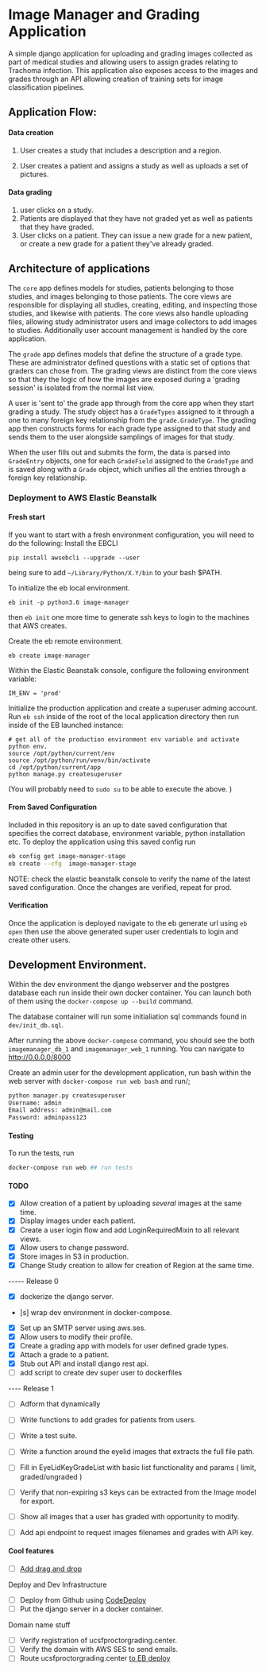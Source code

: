 # Image Manager and Grading Application

A simple django application for uploading and grading images collected as part of medical
studies and allowing users to assign grades relating to Trachoma infection.
This application also exposes access to the images and grades through an API allowing creation
of training sets for image classification pipelines.


## Application Flow:

#### Data creation
1) User creates a study that includes a description and a region.

2) User creates a patient and assigns a study as well as uploads a set of pictures.


#### Data grading
1) user clicks on a study.
2) Patients are displayed that they have not graded yet as well as patients that
    they have graded.
3) User clicks on a patient.  They can issue a new grade for a new patient,
    or create a new grade for a patient they've already graded.


## Architecture of applications

The `core` app defines models for studies, patients belonging to those studies,
and images belonging to those patients.  The core views are responsible for
displaying all studies, creating, editing, and inspecting those studies, and
likewise with patients.  The core views also handle uploading files, allowing
study administrator users and image collectors to add images to studies.
Additionally user account management is handled by the core application.

The `grade` app defines models that define the structure of a grade type. These
are administrator defined questions with a static set of options that graders
can chose from.  The grading views are distinct from the core views so that
they the logic of how the images are exposed during a 'grading session' is
isolated from the normal list view.

A user is 'sent to' the grade app through from the core app when they start
grading a study. The study object has a `GradeTypes` assigned to it
through a one to many foreign key relationship from the `grade.GradeType`.
The grading app then constructs forms for each grade type assigned to that
study and sends them to the user alongside samplings of images for that
study.

When the user fills out and submits the form, the data is parsed into
`GradeEntry` objects, one for each `GradeField` assigned to the `GradeType`
and is saved along with a `Grade` object, which unifies all the entries through
 a foreign key relationship.


### Deployment to AWS Elastic Beanstalk

#### Fresh start
If you want to start with a fresh environment configuration, you will need to
do the following:
Install the EBCLI
```
pip install awsebcli --upgrade --user
```
being sure to add `~/Library/Python/X.Y/bin` to your bash $PATH.

To initialize the eb local environment.
```
eb init -p python3.6 image-manager
```
then `eb init` one more time to generate ssh keys to login to the machines that
AWS creates.

Create the eb remote environment.
```
eb create image-manager
```

Within the Elastic Beanstalk console, configure the following environment
variable:
```
IM_ENV = 'prod'
```

Initialize the production application and create a superuser adming account.
Run `eb ssh` inside of the root of the local application directory then run
inside of the EB launched instance:
```
# get all of the production environment env variable and activate python env.
source /opt/python/current/env
source /opt/python/run/venv/bin/activate
cd /opt/python/current/app
python manage.py createsuperuser
```
(You will probably need to `sudo su` to be able to execute the above. )


#### From Saved Configuration

Included in this repository is an up to date saved configuration that specifies
the correct database, environment variable, python installation etc.  To deploy
the application using this saved config run
```bash
eb config get image-manager-stage
eb create --cfg  image-manager-stage
```
NOTE: check the elastic beanstalk console to verify the name of the latest
saved configuration.
Once the changes are verified, repeat for prod.

#### Verification

Once the application is deployed navigate to the eb generate url using
`eb open` then use the above generated super user credentials to login
and create other users.


## Development Environment.

Within the dev environment the django webserver and the postgres database each
run inside their own docker container.   You can launch both of them using
the `docker-compose up --build` command.

The database container will run some initialiation sql commands found in
`dev/init_db.sql`.

After running the above `docker-compose` command, you should see the both
`imagemanager_db_1` and `imagemanager_web_1` running.   You can navigate to
http://0.0.0.0/8000

Create an admin user for the development application, run bash within
the web server with `docker-compose run web bash` and run/;
```bash
python manager.py createsuperuser
Username: admin
Email address: admin@mail.com
Password: adminpass123
```


#### Testing

To run the tests, run
```bash
docker-compose run web ## run tests
```


#### TODO

- [X] Allow creation of a patient by uploading _several_ images at the same time.
- [X] Display images under each patient.
- [X] Create a user login flow and add LoginRequiredMixin to all relevant views.
- [X] Allow users to change password.
- [X] Store images in S3 in production.
- [X] Change Study creation to allow for creation of Region at the same time.

----- Release 0
- [x] dockerize the django server.
- [s] wrap dev environment in docker-compose.
- [x] Set up an SMTP server using aws.ses.
- [X] Allow users to modify their profile.
- [X] Create a grading app with models for user defined grade types.
- [X] Attach a grade to a patient.
- [X] Stub out API and install django rest api.
- [ ] add script to create dev super user to dockerfiles

---- Release 1
- [ ] Adform that dynamically
- [ ] Write functions to add grades for patients from users.
- [ ] Write a test suite.
- [ ] Write a function around the eyelid images that extracts the full file path.
- [ ] Fill in EyeLidKeyGradeList with basic list functionality and params (
        limit, graded/ungraded
    )
- [ ] Verify that non-expiring s3 keys can be extracted from the Image model for export.
- [ ] Show all images that a user has graded with opportunity to modify.
- [ ] Add api endpoint to request images filenames and grades with API key.


#### Cool features
- [ ] [Add drag and drop](https://www.calazan.com/adding-drag-and-drop-image-uploads-to-your-django-site-in-5-minutes-with-dropzonejs/)

Deploy and Dev Infrastructure

- [ ] Deploy from Github using [CodeDeploy](https://aws.amazon.com/blogs/devops/automatically-deploy-from-github-using-aws-codedeploy/)
- [ ] Put the django server in a docker container.

Domain name stuff

- [ ] Verify registration of ucsfproctorgrading.center.
- [ ] Verify the domain with AWS SES to send emails.
- [ ] Route ucsfproctorgrading.center [to EB deploy](http://docs.aws.amazon.com/Route53/latest/DeveloperGuide/routing-to-beanstalk-environment.html)
